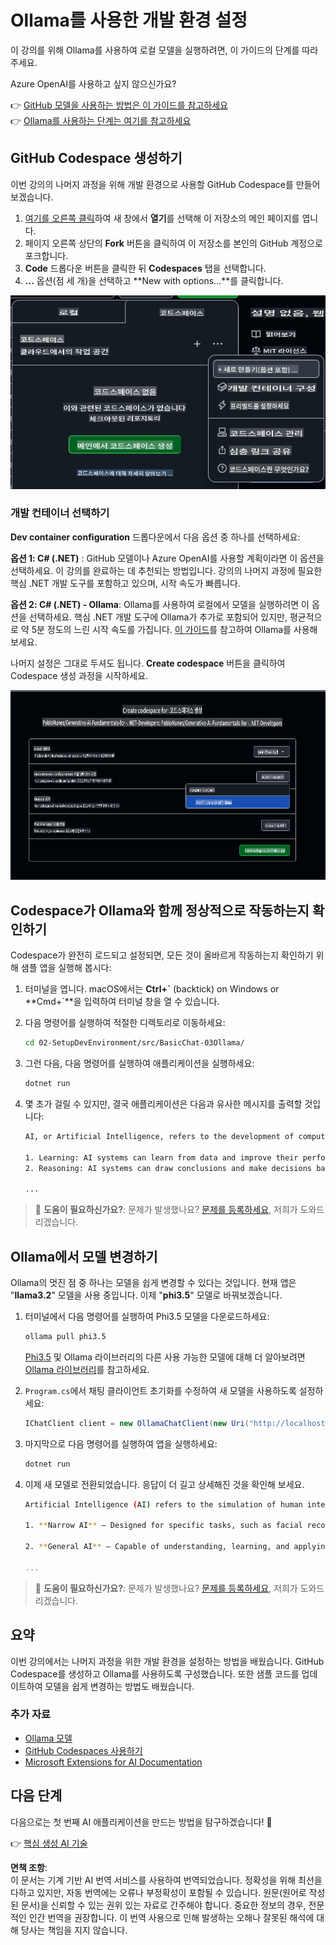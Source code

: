 # Ollama를 사용한 개발 환경 설정

이 강의를 위해 Ollama를 사용하여 로컬 모델을 실행하려면, 이 가이드의 단계를 따라주세요.

Azure OpenAI를 사용하고 싶지 않으신가요?

👉 [GitHub 모델을 사용하는 방법은 이 가이드를 참고하세요](README.md)  
👉 [Ollama를 사용하는 단계는 여기를 참고하세요](getting-started-ollama.md)

## GitHub Codespace 생성하기

이번 강의의 나머지 과정을 위해 개발 환경으로 사용할 GitHub Codespace를 만들어 보겠습니다.

1. [여기를 오른쪽 클릭](https://github.com/microsoft/Generative-AI-for-beginners-dotnet)하여 새 창에서 **열기**를 선택해 이 저장소의 메인 페이지를 엽니다.
1. 페이지 오른쪽 상단의 **Fork** 버튼을 클릭하여 이 저장소를 본인의 GitHub 계정으로 포크합니다.
1. **Code** 드롭다운 버튼을 클릭한 뒤 **Codespaces** 탭을 선택합니다.
1. **...** 옵션(점 세 개)을 선택하고 **New with options...**를 클릭합니다.

![커스텀 옵션으로 Codespace 생성하기](../../../translated_images/creating-codespace.0e7334f85cf4c8d0e080a0d5b4c76c24c5bbe6bddf48dcd1403e092ea0d9bce9.ko.png)

### 개발 컨테이너 선택하기

**Dev container configuration** 드롭다운에서 다음 옵션 중 하나를 선택하세요:

**옵션 1: C# (.NET)** : GitHub 모델이나 Azure OpenAI를 사용할 계획이라면 이 옵션을 선택하세요. 이 강의를 완료하는 데 추천되는 방법입니다. 강의의 나머지 과정에 필요한 핵심 .NET 개발 도구를 포함하고 있으며, 시작 속도가 빠릅니다.

**옵션 2: C# (.NET) - Ollama**: Ollama를 사용하여 로컬에서 모델을 실행하려면 이 옵션을 선택하세요. 핵심 .NET 개발 도구에 Ollama가 추가로 포함되어 있지만, 평균적으로 약 5분 정도의 느린 시작 속도를 가집니다. [이 가이드](getting-started-ollama.md)를 참고하여 Ollama를 사용해 보세요.

나머지 설정은 그대로 두셔도 됩니다. **Create codespace** 버튼을 클릭하여 Codespace 생성 과정을 시작하세요.

![개발 컨테이너 설정 선택하기](../../../translated_images/select-container-codespace.9b8ca34b6ff8b4cb80973924cbc1894cf7672d233b0055b47f702db60c4c6221.ko.png)

## Codespace가 Ollama와 함께 정상적으로 작동하는지 확인하기

Codespace가 완전히 로드되고 설정되면, 모든 것이 올바르게 작동하는지 확인하기 위해 샘플 앱을 실행해 봅시다:

1. 터미널을 엽니다. macOS에서는 **Ctrl+\`** (backtick) on Windows or **Cmd+`**을 입력하여 터미널 창을 열 수 있습니다.

1. 다음 명령어를 실행하여 적절한 디렉토리로 이동하세요:

    ```bash
    cd 02-SetupDevEnvironment/src/BasicChat-03Ollama/
    ```

1. 그런 다음, 다음 명령어를 실행하여 애플리케이션을 실행하세요:

    ```bash
    dotnet run
    ```

1. 몇 초가 걸릴 수 있지만, 결국 애플리케이션은 다음과 유사한 메시지를 출력할 것입니다:

    ```bash
    AI, or Artificial Intelligence, refers to the development of computer systems that can perform tasks that typically require human intelligence, such as:

    1. Learning: AI systems can learn from data and improve their performance over time.
    2. Reasoning: AI systems can draw conclusions and make decisions based on the data they have been trained on.
    
    ...
    ```

> 🙋 **도움이 필요하신가요?**: 문제가 발생했나요? [문제를 등록하세요](https://github.com/microsoft/Generative-AI-for-beginners-dotnet/issues/new?template=Blank+issue), 저희가 도와드리겠습니다.

## Ollama에서 모델 변경하기

Ollama의 멋진 점 중 하나는 모델을 쉽게 변경할 수 있다는 것입니다. 현재 앱은 "**llama3.2**" 모델을 사용 중입니다. 이제 "**phi3.5**" 모델로 바꿔보겠습니다.

1. 터미널에서 다음 명령어를 실행하여 Phi3.5 모델을 다운로드하세요:

    ```bash
    ollama pull phi3.5
    ```

    [Phi3.5](https://ollama.com/library/phi3.5) 및 Ollama 라이브러리의 다른 사용 가능한 모델에 대해 더 알아보려면 [Ollama 라이브러리](https://ollama.com/library/)를 참고하세요.

1. `Program.cs`에서 채팅 클라이언트 초기화를 수정하여 새 모델을 사용하도록 설정하세요:

    ```csharp
    IChatClient client = new OllamaChatClient(new Uri("http://localhost:11434/"), "phi3.5");
    ```

1. 마지막으로 다음 명령어를 실행하여 앱을 실행하세요:

    ```bash
    dotnet run
    ```

1. 이제 새 모델로 전환되었습니다. 응답이 더 길고 상세해진 것을 확인해 보세요.

    ```bash
    Artificial Intelligence (AI) refers to the simulation of human intelligence processes by machines, especially computer systems. These processes include learning (the acquisition of information and accumulation of knowledge), reasoning (using the acquired knowledge to make deductions or decisions), and self-correction. AI can manifest in various forms:

    1. **Narrow AI** – Designed for specific tasks, such as facial recognition software, voice assistants like Siri or Alexa, autonomous vehicles, etc., which operate under a limited preprogrammed set of behaviors and rules but excel within their domain when compared to humans in these specialized areas.

    2. **General AI** – Capable of understanding, learning, and applying intelligence broadly across various domains like human beings do (natural language processing, problem-solving at a high level). General AIs are still largely theoretical as we haven't yet achieved this form to the extent necessary for practical applications beyond narrow tasks.
    
    ...
    ```

> 🙋 **도움이 필요하신가요?**: 문제가 발생했나요? [문제를 등록하세요](https://github.com/microsoft/Generative-AI-for-beginners-dotnet/issues/new?template=Blank+issue), 저희가 도와드리겠습니다.

## 요약

이번 강의에서는 나머지 과정을 위한 개발 환경을 설정하는 방법을 배웠습니다. GitHub Codespace를 생성하고 Ollama를 사용하도록 구성했습니다. 또한 샘플 코드를 업데이트하여 모델을 쉽게 변경하는 방법도 배웠습니다.

### 추가 자료

- [Ollama 모델](https://ollama.com/search)  
- [GitHub Codespaces 사용하기](https://docs.github.com/en/codespaces/getting-started)  
- [Microsoft Extensions for AI Documentation](https://learn.microsoft.com/en-us/dotnet/)

## 다음 단계

다음으로는 첫 번째 AI 애플리케이션을 만드는 방법을 탐구하겠습니다! 🚀

👉 [핵심 생성 AI 기술](../03-CoreGenerativeAITechniques/readme.md)

**면책 조항**:  
이 문서는 기계 기반 AI 번역 서비스를 사용하여 번역되었습니다. 정확성을 위해 최선을 다하고 있지만, 자동 번역에는 오류나 부정확성이 포함될 수 있습니다. 원문(원어로 작성된 문서)을 신뢰할 수 있는 권위 있는 자료로 간주해야 합니다. 중요한 정보의 경우, 전문적인 인간 번역을 권장합니다. 이 번역 사용으로 인해 발생하는 오해나 잘못된 해석에 대해 당사는 책임을 지지 않습니다.